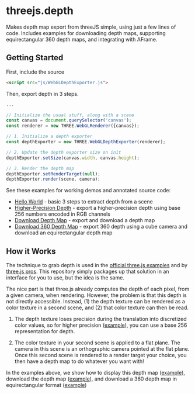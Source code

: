 # threejs.depth

Makes depth map export from threeJS simple, using just a few lines of code. Includes examples for downloading depth maps, supporting equirectangular 360 depth maps, and integrating with AFrame.

## Getting Started

First, include the source

```html
<script src="js/WebGLDepthExporter.js">
```

Then, export depth in 3 steps.

```javascript
...

// Initialize the usual stuff, along with a scene
const canvas = document.querySelector('canvas');
const renderer = new THREE.WebGLRenderer({canvas});

// 1. Initialize a depth exporter
const depthExporter = new THREE.WebGLDepthExporter(renderer);

// 2. Update the depth exporter size on init
depthExporter.setSize(canvas.width, canvas.height);

// 3. Render the depth map
depthExporter.setRenderTarget(null);
depthExporter.render(scene, camera);
```

See these examples for working demos and annotated source code:

- [Hello World](http://alvinwan.com/threejsdepth/examples/helloworld.html) - basic 3 steps to extract depth from a scene
- [Higher-Precision Depth](http://alvinwan.com/threejsdepth/examples/precision.html) - export a higher-precision depth using base 256 numbers encoded in RGB channels
- [Download Depth Map](http://alvinwan.com/threejs.depth/examples/export.html) - export and download a depth map
- [Download 360 Depth Map](http://alvinwan.com/threejsdepth/examples/export360.html) - export 360 depth using a cube camera and download an equirectangular depth map

## How it Works

The technique to grab depth is used in the [official three.js examples](https://threejs.org/examples/?q=depth#webgl_depth_texture) and by [three.js pros](https://stackoverflow.com/a/58946651/4855984). This repository simply packages up that solution in an interface for you to use, but the idea is the same. 

The nice part is that three.js already computes the depth of each pixel, from a given camera, when rendering. However, the problem is that this depth is not directly accessible. Instead, (1) the depth texture can be rendered as a color texture in a second scene, and (2) that color texture can then be read.

1. The depth texture loses precision during the translation into discretized color values, so for higher precision ([example](http://alvinwan.com/threejsdepth/examples/precision.html)), you can use a base 256 representation for depth.

2. The color texture in your second scene is applied to a flat plane. The camera in this scene is an orthographic camera pointed at the flat plane. Once this second scene is rendered to a render target your choice, you then have a depth map to do whatever you want with!

In the examples above, we show how to display this depth map ([example](http://alvinwan.com/threejsdepth/examples/helloworld.html)), download the depth map ([example](http://alvinwan.com/threejsdepth/examples/export.html)), and download a 360 depth map in equirectangular format ([example](http://alvinwan.com/threejsdepth/examples/export360.html))

